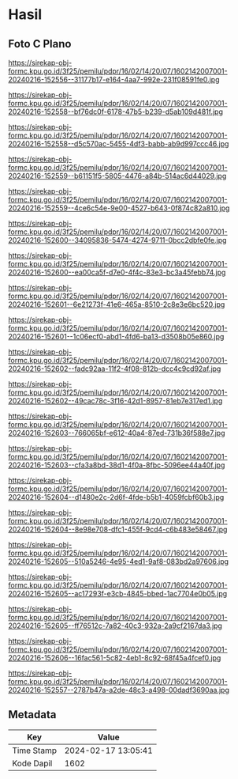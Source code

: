 # Hasil

## Foto C Plano

https://sirekap-obj-formc.kpu.go.id/3f25/pemilu/pdpr/16/02/14/20/07/1602142007001-20240216-152556--31177b17-e164-4aa7-992e-231f08591fe0.jpg

https://sirekap-obj-formc.kpu.go.id/3f25/pemilu/pdpr/16/02/14/20/07/1602142007001-20240216-152558--bf76dc0f-6178-47b5-b239-d5ab109d481f.jpg

https://sirekap-obj-formc.kpu.go.id/3f25/pemilu/pdpr/16/02/14/20/07/1602142007001-20240216-152558--d5c570ac-5455-4df3-babb-ab9d997ccc46.jpg

https://sirekap-obj-formc.kpu.go.id/3f25/pemilu/pdpr/16/02/14/20/07/1602142007001-20240216-152559--b61151f5-5805-4476-a84b-514ac6d44029.jpg

https://sirekap-obj-formc.kpu.go.id/3f25/pemilu/pdpr/16/02/14/20/07/1602142007001-20240216-152559--4ce6c54e-9e00-4527-b643-0f874c82a810.jpg

https://sirekap-obj-formc.kpu.go.id/3f25/pemilu/pdpr/16/02/14/20/07/1602142007001-20240216-152600--34095836-5474-4274-9711-0bcc2dbfe0fe.jpg

https://sirekap-obj-formc.kpu.go.id/3f25/pemilu/pdpr/16/02/14/20/07/1602142007001-20240216-152600--ea00ca5f-d7e0-4f4c-83e3-bc3a45febb74.jpg

https://sirekap-obj-formc.kpu.go.id/3f25/pemilu/pdpr/16/02/14/20/07/1602142007001-20240216-152601--6e21273f-41e6-465a-8510-2c8e3e6bc520.jpg

https://sirekap-obj-formc.kpu.go.id/3f25/pemilu/pdpr/16/02/14/20/07/1602142007001-20240216-152601--1c06ecf0-abd1-4fd6-ba13-d3508b05e860.jpg

https://sirekap-obj-formc.kpu.go.id/3f25/pemilu/pdpr/16/02/14/20/07/1602142007001-20240216-152602--fadc92aa-11f2-4f08-812b-dcc4c9cd92af.jpg

https://sirekap-obj-formc.kpu.go.id/3f25/pemilu/pdpr/16/02/14/20/07/1602142007001-20240216-152602--49cac78c-3f16-42d1-8957-81eb7e317ed1.jpg

https://sirekap-obj-formc.kpu.go.id/3f25/pemilu/pdpr/16/02/14/20/07/1602142007001-20240216-152603--766065bf-e612-40a4-87ed-731b36f588e7.jpg

https://sirekap-obj-formc.kpu.go.id/3f25/pemilu/pdpr/16/02/14/20/07/1602142007001-20240216-152603--cfa3a8bd-38d1-4f0a-8fbc-5096ee44a40f.jpg

https://sirekap-obj-formc.kpu.go.id/3f25/pemilu/pdpr/16/02/14/20/07/1602142007001-20240216-152604--d1480e2c-2d6f-4fde-b5b1-4059fcbf60b3.jpg

https://sirekap-obj-formc.kpu.go.id/3f25/pemilu/pdpr/16/02/14/20/07/1602142007001-20240216-152604--8e98e708-dfc1-455f-9cd4-c6b483e58467.jpg

https://sirekap-obj-formc.kpu.go.id/3f25/pemilu/pdpr/16/02/14/20/07/1602142007001-20240216-152605--510a5246-4e95-4ed1-9af8-083bd2a97606.jpg

https://sirekap-obj-formc.kpu.go.id/3f25/pemilu/pdpr/16/02/14/20/07/1602142007001-20240216-152605--ac17293f-e3cb-4845-bbed-1ac7704e0b05.jpg

https://sirekap-obj-formc.kpu.go.id/3f25/pemilu/pdpr/16/02/14/20/07/1602142007001-20240216-152605--ff76512c-7a82-40c3-932a-2a9cf2167da3.jpg

https://sirekap-obj-formc.kpu.go.id/3f25/pemilu/pdpr/16/02/14/20/07/1602142007001-20240216-152606--16fac561-5c82-4eb1-8c92-68f45a4fcef0.jpg

https://sirekap-obj-formc.kpu.go.id/3f25/pemilu/pdpr/16/02/14/20/07/1602142007001-20240216-152557--2787b47a-a2de-48c3-a498-00dadf3690aa.jpg


## Metadata

| Key        | Value               |
| ---------- | ------------------- |
| Time Stamp | 2024-02-17 13:05:41 |
| Kode Dapil | 1602                |



